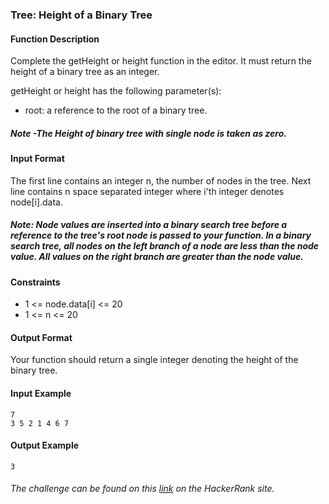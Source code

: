 ### Tree: Height of a Binary Tree

#### Function Description

Complete the getHeight or height function in the editor. It must return the height of a binary tree as an integer.

getHeight or height has the following parameter(s):

- root: a reference to the root of a binary tree.

##### Note -The Height of binary tree with single node is taken as zero.

#### Input Format

The first line contains an integer n, the number of nodes in the tree.
Next line contains n space separated integer where i'th integer denotes node[i].data.

##### Note: Node values are inserted into a binary search tree before a reference to the tree's root node is passed to your function. In a binary search tree, all nodes on the left branch of a node are less than the node value. All values on the right branch are greater than the node value.

#### Constraints
- 1 <= node.data[i] <= 20
- 1 <= n <= 20

#### Output Format

Your function should return a single integer denoting the height of the binary tree.

#### Input Example
```
7
3 5 2 1 4 6 7
```

#### Output Example
```
3
```

###### The challenge can be found on this [link](https://www.hackerrank.com/challenges/tree-height-of-a-binary-tree) on the HackerRank site.